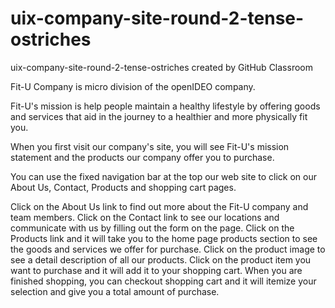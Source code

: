 # uix-company-site-round-2-tense-ostriches
uix-company-site-round-2-tense-ostriches created by GitHub Classroom

Fit-U Company is micro division of the openIDEO company.

Fit-U's mission is help people maintain a healthy lifestyle by offering goods and services that aid in the journey to a healthier and more physically fit you.

When you first visit our company's site, you will see Fit-U's mission statement and the products our company offer you to purchase.

You can use the fixed navigation bar at the top our web site to click on our About Us, Contact, Products and shopping cart pages.

Click on the About Us link to find out more about the Fit-U company and team members.
Click on the Contact link to see our locations and communicate with us by filling out the form on the page.
Click on the Products link and it will take you to the home page products section to see the goods and services we offer for purchase.
Click on the product image to see a detail description of all our products. 
Click on the product item you want to purchase and it will add it to your shopping cart.
When you are finished shopping, you can checkout shopping cart and it will itemize your selection and give you a total amount of purchase.

